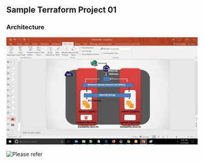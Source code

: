 Sample Terraform Project 01
--------------------------------------------
### Architecture 
![Architecture](Architecture-01.jpg)

![Please refer]()

